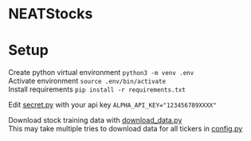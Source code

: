 # NEATStocks

# Setup
Create python virtual environment ```python3 -m venv .env```  
Activate environment ```source .env/bin/activate```  
Install requirements ```pip install -r requirements.txt```  

Edit [secret.py](secret.py) with your api key ```ALPHA_API_KEY="123456789XXXX"```

Download stock training data with [download_data.py](download_data.py)  
  This may take multiple tries to download data for all tickers in [config.py](config.py)
